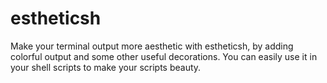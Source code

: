 # estheticsh

Make your terminal output more aesthetic with estheticsh, by adding colorful output and some other
useful decorations. You can easily use it in your shell scripts to make your scripts beauty.
